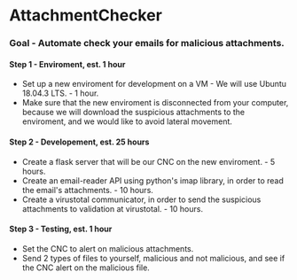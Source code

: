 # AttachmentChecker
<h3>Goal - Automate check your emails for malicious attachments.</h3>

<h4>Step 1 - Enviroment, est. 1 hour</h4>

* Set up a new enviroment for development on a VM - We will use Ubuntu 18.04.3 LTS. - 1 hour.
* Make sure that the new enviroment is disconnected from your computer, because we will download the suspicious attachments to the enviroment, and we would like to avoid lateral movement.

<h4>Step 2 - Developement, est. 25 hours</h4>

* Create a flask server that will be our CNC on the new enviroment. - 5 hours.
* Create an email-reader API using python's imap library, in order to read the email's attachments. - 10 hours.
* Create a virustotal communicator, in order to send the suspicious attachments to validation at virustotal. - 10 hours.

<h4>Step 3 - Testing, est. 1 hour</h4>

* Set the CNC to alert on malicious attachments.
* Send 2 types of files to yourself, malicious and not malicious, and see if the CNC alert on the malicious file.

